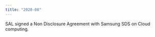 ```yaml
---
title: "2020-08"
---
```


SAL signed a Non Disclosure Agreement with Samsung SDS on Cloud computing.


